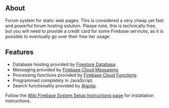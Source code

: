 ## About
Forum system for static web pages. This is considered a very cheap yet fast and powerful forum hosting solution. Please note, this is technically free, but you will need to provide a credit card for some Firebase services, as it is possible to eventually go over their free tier usage. 

## Features
- Database hosting provided by [Firestore Database](https://firebase.google.com/products/firestore).
- Messaging provided by [Firebase Cloud Messaging](https://firebase.google.com/docs/cloud-messaging).
- Processing functions provided by [Firebase Cloud Functions](https://firebase.google.com/products/functions).
- Programmed completely in JavaScript.
- Search functionality provided by [Algolia](https://www.algolia.com/).

Follow the [Wiki Firebase System Setup Instructions page](https://github.com/newagesoftwareLLC/firebase_forum/wiki/Firebase-Services-Setup-Instructions) for installation instructions.
